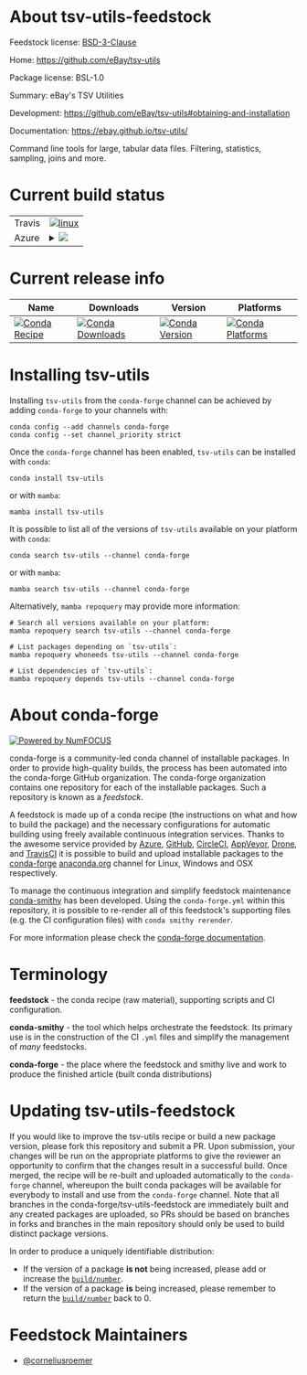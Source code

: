 About tsv-utils-feedstock
=========================

Feedstock license: [BSD-3-Clause](https://github.com/conda-forge/tsv-utils-feedstock/blob/main/LICENSE.txt)

Home: https://github.com/eBay/tsv-utils

Package license: BSL-1.0

Summary: eBay's TSV Utilities

Development: https://github.com/eBay/tsv-utils#obtaining-and-installation

Documentation: https://ebay.github.io/tsv-utils/

Command line tools for large, tabular data files.
Filtering, statistics, sampling, joins and more.


Current build status
====================


<table><tr>
    <td>Travis</td>
    <td>
      <a href="https://app.travis-ci.com/conda-forge/tsv-utils-feedstock">
        <img alt="linux" src="https://img.shields.io/travis/com/conda-forge/tsv-utils-feedstock/main.svg?label=Linux">
      </a>
    </td>
  </tr>
    
  <tr>
    <td>Azure</td>
    <td>
      <details>
        <summary>
          <a href="https://dev.azure.com/conda-forge/feedstock-builds/_build/latest?definitionId=22718&branchName=main">
            <img src="https://dev.azure.com/conda-forge/feedstock-builds/_apis/build/status/tsv-utils-feedstock?branchName=main">
          </a>
        </summary>
        <table>
          <thead><tr><th>Variant</th><th>Status</th></tr></thead>
          <tbody><tr>
              <td>linux_64</td>
              <td>
                <a href="https://dev.azure.com/conda-forge/feedstock-builds/_build/latest?definitionId=22718&branchName=main">
                  <img src="https://dev.azure.com/conda-forge/feedstock-builds/_apis/build/status/tsv-utils-feedstock?branchName=main&jobName=linux&configuration=linux%20linux_64_" alt="variant">
                </a>
              </td>
            </tr><tr>
              <td>linux_aarch64</td>
              <td>
                <a href="https://dev.azure.com/conda-forge/feedstock-builds/_build/latest?definitionId=22718&branchName=main">
                  <img src="https://dev.azure.com/conda-forge/feedstock-builds/_apis/build/status/tsv-utils-feedstock?branchName=main&jobName=linux&configuration=linux%20linux_aarch64_" alt="variant">
                </a>
              </td>
            </tr><tr>
              <td>osx_64</td>
              <td>
                <a href="https://dev.azure.com/conda-forge/feedstock-builds/_build/latest?definitionId=22718&branchName=main">
                  <img src="https://dev.azure.com/conda-forge/feedstock-builds/_apis/build/status/tsv-utils-feedstock?branchName=main&jobName=osx&configuration=osx%20osx_64_" alt="variant">
                </a>
              </td>
            </tr>
          </tbody>
        </table>
      </details>
    </td>
  </tr>
</table>

Current release info
====================

| Name | Downloads | Version | Platforms |
| --- | --- | --- | --- |
| [![Conda Recipe](https://img.shields.io/badge/recipe-tsv--utils-green.svg)](https://anaconda.org/conda-forge/tsv-utils) | [![Conda Downloads](https://img.shields.io/conda/dn/conda-forge/tsv-utils.svg)](https://anaconda.org/conda-forge/tsv-utils) | [![Conda Version](https://img.shields.io/conda/vn/conda-forge/tsv-utils.svg)](https://anaconda.org/conda-forge/tsv-utils) | [![Conda Platforms](https://img.shields.io/conda/pn/conda-forge/tsv-utils.svg)](https://anaconda.org/conda-forge/tsv-utils) |

Installing tsv-utils
====================

Installing `tsv-utils` from the `conda-forge` channel can be achieved by adding `conda-forge` to your channels with:

```
conda config --add channels conda-forge
conda config --set channel_priority strict
```

Once the `conda-forge` channel has been enabled, `tsv-utils` can be installed with `conda`:

```
conda install tsv-utils
```

or with `mamba`:

```
mamba install tsv-utils
```

It is possible to list all of the versions of `tsv-utils` available on your platform with `conda`:

```
conda search tsv-utils --channel conda-forge
```

or with `mamba`:

```
mamba search tsv-utils --channel conda-forge
```

Alternatively, `mamba repoquery` may provide more information:

```
# Search all versions available on your platform:
mamba repoquery search tsv-utils --channel conda-forge

# List packages depending on `tsv-utils`:
mamba repoquery whoneeds tsv-utils --channel conda-forge

# List dependencies of `tsv-utils`:
mamba repoquery depends tsv-utils --channel conda-forge
```


About conda-forge
=================

[![Powered by
NumFOCUS](https://img.shields.io/badge/powered%20by-NumFOCUS-orange.svg?style=flat&colorA=E1523D&colorB=007D8A)](https://numfocus.org)

conda-forge is a community-led conda channel of installable packages.
In order to provide high-quality builds, the process has been automated into the
conda-forge GitHub organization. The conda-forge organization contains one repository
for each of the installable packages. Such a repository is known as a *feedstock*.

A feedstock is made up of a conda recipe (the instructions on what and how to build
the package) and the necessary configurations for automatic building using freely
available continuous integration services. Thanks to the awesome service provided by
[Azure](https://azure.microsoft.com/en-us/services/devops/), [GitHub](https://github.com/),
[CircleCI](https://circleci.com/), [AppVeyor](https://www.appveyor.com/),
[Drone](https://cloud.drone.io/welcome), and [TravisCI](https://travis-ci.com/)
it is possible to build and upload installable packages to the
[conda-forge](https://anaconda.org/conda-forge) [anaconda.org](https://anaconda.org/)
channel for Linux, Windows and OSX respectively.

To manage the continuous integration and simplify feedstock maintenance
[conda-smithy](https://github.com/conda-forge/conda-smithy) has been developed.
Using the ``conda-forge.yml`` within this repository, it is possible to re-render all of
this feedstock's supporting files (e.g. the CI configuration files) with ``conda smithy rerender``.

For more information please check the [conda-forge documentation](https://conda-forge.org/docs/).

Terminology
===========

**feedstock** - the conda recipe (raw material), supporting scripts and CI configuration.

**conda-smithy** - the tool which helps orchestrate the feedstock.
                   Its primary use is in the construction of the CI ``.yml`` files
                   and simplify the management of *many* feedstocks.

**conda-forge** - the place where the feedstock and smithy live and work to
                  produce the finished article (built conda distributions)


Updating tsv-utils-feedstock
============================

If you would like to improve the tsv-utils recipe or build a new
package version, please fork this repository and submit a PR. Upon submission,
your changes will be run on the appropriate platforms to give the reviewer an
opportunity to confirm that the changes result in a successful build. Once
merged, the recipe will be re-built and uploaded automatically to the
`conda-forge` channel, whereupon the built conda packages will be available for
everybody to install and use from the `conda-forge` channel.
Note that all branches in the conda-forge/tsv-utils-feedstock are
immediately built and any created packages are uploaded, so PRs should be based
on branches in forks and branches in the main repository should only be used to
build distinct package versions.

In order to produce a uniquely identifiable distribution:
 * If the version of a package **is not** being increased, please add or increase
   the [``build/number``](https://docs.conda.io/projects/conda-build/en/latest/resources/define-metadata.html#build-number-and-string).
 * If the version of a package **is** being increased, please remember to return
   the [``build/number``](https://docs.conda.io/projects/conda-build/en/latest/resources/define-metadata.html#build-number-and-string)
   back to 0.

Feedstock Maintainers
=====================

* [@corneliusroemer](https://github.com/corneliusroemer/)

